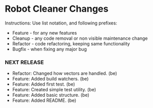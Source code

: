 Robot Cleaner Changes
======================

Instructions:
Use list notation, and following prefixes:

- Feature - for any new features
- Cleanup - any code removal or non visible maintenance change
- Refactor - code refactoring, keeping same functionality
- Bugfix - when fixing any major bug


### NEXT RELEASE

- Refactor: Changed how vectors are handled. (be)
- Feature: Added build watchers. (be)
- Feature: Added first test. (be)
- Feature: Created simple test utility. (be)
- Feature: Added basic structure. (be)
- Feature: Added README. (be)
